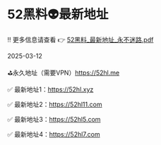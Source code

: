 # 52黑料👽最新地址
‼️ 更多信息请查看 👉 [52黑料_最新地址_永不迷路.pdf](https://github.com/52heiliao/52hl/blob/main/52%E9%BB%91%E6%96%99_%E6%9C%80%E6%96%B0%E5%9C%B0%E5%9D%80_%E6%B0%B8%E4%B8%8D%E8%BF%B7%E8%B7%AF.pdf)

2025-03-12

⛳️永久地址（需要VPN）https://52hl.me

✅ 最新地址1：https://52hl.xyz

✅ 最新地址2：https://52hl11.com

✅ 最新地址3：https://52hl5.com

✅ 最新地址4：https://52hl7.com
